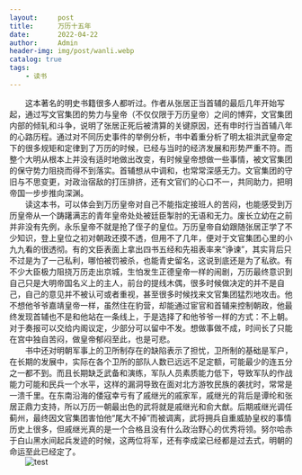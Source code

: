 ```yaml
---
layout:     post
title:      万历十五年
date:       2022-04-22
author:     Admin
header-img: img/post/wanli.webp
catalog: true
tags:
    - 读书
---
```

&emsp;&emsp;这本著名的明史书籍很多人都听过。作者从张居正当首辅的最后几年开始写起，通过写文官集团的势力与皇帝（不仅仅限于万历皇帝）之间的博弈，文官集团内部的倾轧和斗争，说明了张居正死后被清算的关键原因，还有申时行当首辅八年的心路历程。通过对不同历史事件的举例分析，书中着重分析了明太祖洪武皇帝定下的很多规矩和定律到了万历的时候，已经与当时的经济发展和形势严重不符。而整个大明从根本上并没有适时地做出改变，有时候皇帝想做一些事情，被文官集团的保守势力阻挠而得不到落实。首辅想从中调和，也常常深感无力。文官集团的守旧与不思变更，对政治宿敌的打压排挤，还有文官们的心口不一，共同助力，把明帝国一步步推向深渊。
<br>
&emsp;&emsp;读这本书，可以体会到万历皇帝对自己不能指定接班人的苦闷，也能感受到万历皇帝从一个踌躇满志的青年皇帝处处被廷臣掣肘的无语和无力。废长立幼在之前并非没有先例，永乐皇帝不就是抢了侄子的皇位。万历皇帝自幼跟随张居正学了不少知识，登上皇位之初对朝政还摸不透，但用不了几年，便对于文官集团心里的小九九看的很透彻。有的文臣表面上拿出四书五经和先祖表率来“诤谏”，其实背后只不过是为了一己私利，哪怕被罚被杀，也能青史留名，这说到底还是为了私欲。有不少大臣极力阻挠万历走出京城，生怕发生正德皇帝一样的闹剧，万历最终意识到自己只是大明帝国名义上的主人，前台的提线木偶，很多时候做决定的并不是自己，自己的意见并不被认可或者重视，甚至很多时候找来文官集团猛烈地攻击。他不想他爷爷嘉靖皇帝一样，虽然住在豹营，却能通过宦官和首辅来控制朝政，他最终发现首辅也不是和他站在一条线上，于是选择了和他爷爷一样的方式：不上朝。对于奏报可以交给内阁议定，少部分可以留中不发。想做事做不成，时间长了只能在宫中独自苦闷，做皇帝郁闷至此，也是可悲。
<br>
&emsp;&emsp;书中还对明朝军事上的卫所制存在的缺陷表示了担忧，卫所制的基础是军户，在长期的发展中，实际在各个卫所的部队人数已远远不足定额，可能最少的连五分之一都不到。而且长期缺乏武备和演练，军队人员素质能力低下，导致军队的作战能力可能和民兵一个水平，这样的漏洞导致在面对北方游牧民族的袭扰时，常常是一溃千里。在东南沿海的倭寇幸亏有了戚继光的戚家军，戚继光的背后是谭纶和张居正鼎力支持，所以万历一朝最出色的武将就是戚继光和俞大猷。后期戚继光调任蓟州，最终因文官集团害怕他“尾大不掉”而被调离，武将拥兵自重威胁皇权的事情历史上很多，但戚继光真的是一个合格且没有什么政治野心的优秀将领。努尔哈赤于白山黑水间起兵发迹的时候，这两位将军，还有李成梁已经都是过去式，明朝的命运至此已经定了。
<br>
&emsp;&emsp;![test](https://img.locyoo.com/6113534.webp)